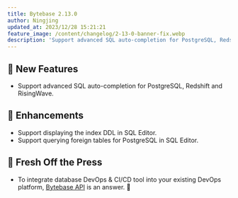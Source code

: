 ```yaml
---
title: Bytebase 2.13.0
author: Ningjing
updated_at: 2023/12/28 15:21:21
feature_image: /content/changelog/2-13-0-banner-fix.webp
description: 'Support advanced SQL auto-completion for PostgreSQL, Redshift and RisingWave.'
---
```


## 🚀 New Features

- Support advanced SQL auto-completion for PostgreSQL, Redshift and RisingWave.

## 🎄 Enhancements

- Support displaying the index DDL in SQL Editor.
- Support querying foreign tables for PostgreSQL in SQL Editor.

## 📰 Fresh Off the Press

- To integrate database DevOps & CI/CD tool into your existing DevOps platform, [Bytebase API](/docs/tutorials/api/) is an answer. 🔌

<IncludeBlock url="/docs/get-started/install/install-upgrade"></IncludeBlock>
